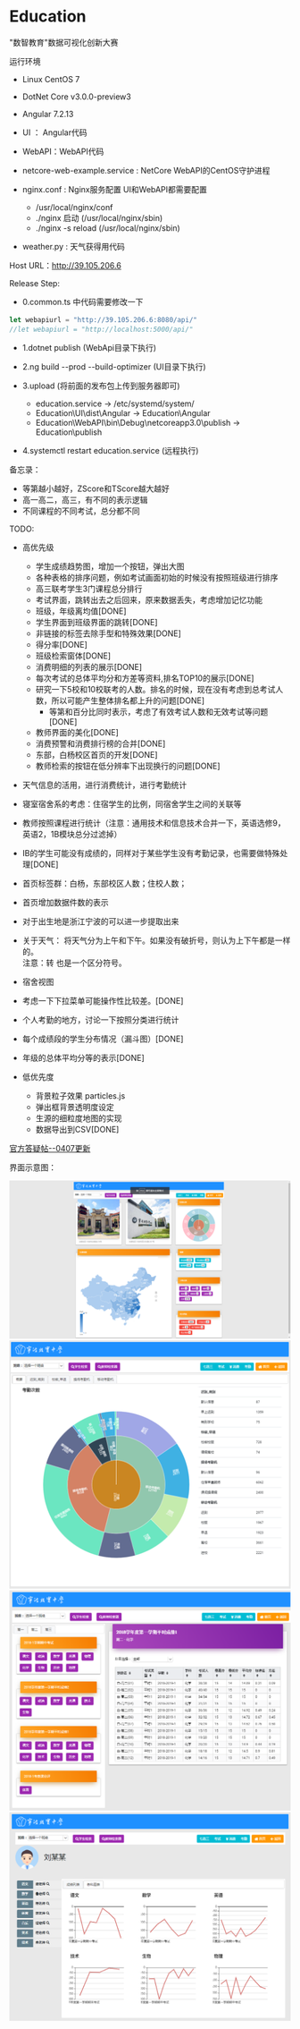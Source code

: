 # Education

"数智教育"数据可视化创新大赛

运行环境

- Linux CentOS 7
- DotNet Core v3.0.0-preview3
- Angular 7.2.13

- UI ： Angular代码
- WebAPI：WebAPI代码
- netcore-web-example.service : NetCore WebAPI的CentOS守护进程
- nginx.conf : Nginx服务配置 UI和WebAPI都需要配置
  - /usr/local/nginx/conf
  - ./nginx 启动 (/usr/local/nginx/sbin)
  - ./nginx -s reload (/usr/local/nginx/sbin)
- weather.py : 天气获得用代码

Host URL：<http://39.105.206.6>

Release Step:

- 0.common.ts 中代码需要修改一下

```typescript
let webapiurl = "http://39.105.206.6:8080/api/"
//let webapiurl = "http://localhost:5000/api/"
```

- 1.dotnet publish (WebApi目录下执行)

- 2.ng build --prod --build-optimizer (UI目录下执行)

- 3.upload (将前面的发布包上传到服务器即可)
  - education.service -> /etc/systemd/system/
  - Education\UI\dist\Angular -> Education\Angular
  - Education\WebAPI\bin\Debug\netcoreapp3.0\publish -> Education\publish

- 4.systemctl restart education.service (远程执行)

备忘录：

- 等第越小越好，ZScore和TScore越大越好
- 高一高二，高三，有不同的表示逻辑
- 不同课程的不同考试，总分都不同

TODO:

- 高优先级
  - 学生成绩趋势图，增加一个按钮，弹出大图
  - 各种表格的排序问题，例如考试画面初始的时候没有按照班级进行排序
  - 高三联考学生3门课程总分排行
  - 考试界面，跳转出去之后回来，原来数据丢失，考虑增加记忆功能
  - 班级，年级离均值[DONE]
  - 学生界面到班级界面的跳转[DONE]
  - 非链接的标签去除手型和特殊效果[DONE]
  - 得分率[DONE]
  - 班级检索窗体[DONE]
  - 消费明细的列表的展示[DONE]
  - 每次考试的总体平均分和方差等资料,排名TOP10的展示[DONE]
  - 研究一下5校和10校联考的人数。排名的时候，现在没有考虑到总考试人数，所以可能产生整体排名都上升的问题[DONE]
    - 等第和百分比同时表示，考虑了有效考试人数和无效考试等问题[DONE]
  - 教师界面的美化[DONE]
  - 消费预警和消费排行榜的合并[DONE]
  - 东部，白杨校区首页的开发[DONE]
  - 教师检索的按钮在低分辨率下出现换行的问题[DONE]

- 天气信息的活用，进行消费统计，进行考勤统计
- 寝室宿舍系的考虑：住宿学生的比例，同宿舍学生之间的关联等
- 教师按照课程进行统计（注意：通用技术和信息技术合并一下，英语选修9，英语2，1B模块总分过滤掉）
- IB的学生可能没有成绩的，同样对于某些学生没有考勤记录，也需要做特殊处理[DONE]
- 首页标签群：白杨，东部校区人数；住校人数；
- 首页增加数据件数的表示
- 对于出生地是浙江宁波的可以进一步提取出来
- 关于天气：
    将天气分为上午和下午。如果没有破折号，则认为上下午都是一样的。  
    注意：转 也是一个区分符号。
- 宿舍视图
- 考虑一下下拉菜单可能操作性比较差。[DONE]
- 个人考勤的地方，讨论一下按照分类进行统计
- 每个成绩段的学生分布情况（漏斗图）[DONE]
- 年级的总体平均分等的表示[DONE]
  
- 低优先度
  - 背景粒子效果 particles.js
  - 弹出框背景透明度设定
  - 生源的细粒度地图的实现
  - 数据导出到CSV[DONE]

[官方答疑帖--0407更新](https://tianchi.aliyun.com/forum/postDetail?spm=5176.12586969.1002.3.2c9f6553QiG4t2&postId=53529)

界面示意图：

![Aaron Swartz](/界面变迁图/首页20190404.png)
![Aaron Swartz](/界面变迁图/考勤20190404.png)
![Aaron Swartz](/界面变迁图/考试20190404.png)
![Aaron Swartz](/界面变迁图/个人成绩趋势.png)
